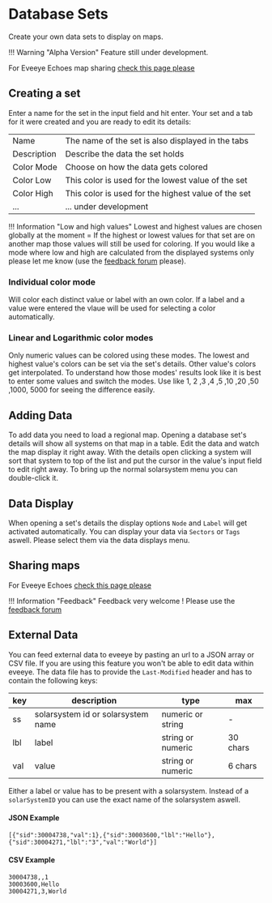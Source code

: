 # Database Sets
Create your own data sets to display on maps.

!!! Warning "Alpha Version"
    Feature still under development.

For Eveeye Echoes map sharing [check this page please](https://eveeye.readthedocs.io/en/latest/data/ee-database-sharing/)
    
## Creating a set
Enter a name for the set in the input field and hit enter. 
Your set and a tab for it were created and you are ready to edit its details:

|  |  |
|--|--|
| Name | The name of the set is also displayed in the tabs |
| Description | Describe the data the set holds |
| Color Mode | Choose on how the data gets colored |
| Color Low | This color is used for the lowest value of the set |
| Color High | This color is used for the highest value of the set |
| ... | ... under development |

!!! Information "Low and high values"
    Lowest and highest values are chosen globally at the moment = If the highest or lowest values for that set are on another map those values will still be used for coloring. If you would like a mode where low and high are calculated from the displayed systems only please let me know (use the [feedback forum](https://feedback.userreport.com/7ab42bbb-8bf8-4955-9573-c0b1213b1ba7/#ideas/popular) please). 

### Individual color mode
Will color each distinct value or label with an own color. If a label and a value were entered the vlaue will be used for selecting a color automatically.

### Linear and Logarithmic color modes
Only numeric values can be colored using these modes. The lowest and highest value's colors can be set via the set's details. Other value's colors get interpolated. To understand how those modes' results look like it is best to enter some values and switch the modes. Use like 1, 2 ,3 ,4 ,5 ,10 ,20 ,50 ,1000, 5000 for seeing the difference easily.

## Adding Data
To add data you need to load a regional map. Opening a database set's details will show all systems on that map in a table. Edit the data and watch the map display it right away. With the details open clicking a system will sort that system to top of the list and put the cursor in the value's input field to edit right away. To bring up the normal solarsystem menu you can double-click it.

## Data Display
When opening a set's details the display options `Node` and `Label` will get activated automatically. You can  display your data via `Sectors` or `Tags` aswell. Please select them via the data displays menu. 

## Sharing maps
For Eveeye Echoes [check this page please](https://eveeye.readthedocs.io/en/latest/data/ee-database-sharing/)

!!! Information "Feedback"
    Feedback very welcome ! Please use the [feedback forum](https://feedback.userreport.com/7ab42bbb-8bf8-4955-9573-c0b1213b1ba7/#ideas/popular)  

## External Data
You can feed external data to eveeye by pasting an url to a JSON array or CSV file.
If you are using this feature you won't be able to edit data within eveeye.
The data file has to provide the `Last-Modified` header and has to contain the following keys:

| key | description | type | max |
|--|--|--|--|
| ss | solarsystem id or solarsystem name | numeric or string | - |
| lbl| label | string or numeric | 30 chars |
| val| value | string or numeric | 6 chars |

Either a label or value has to be present with a solarsystem.
Instead of a `solarSystemID` you can use the exact name of the solarsystem aswell.

#### JSON Example

    [{"sid":30004738,"val":1},{"sid":30003600,"lbl":"Hello"},{"sid":30004271,"lbl":"3","val":"World"}]

#### CSV Example

    30004738,,1
    30003600,Hello
    30004271,3,World


<!--stackedit_data:
eyJoaXN0b3J5IjpbMzU2MTE0ODkxLDIwMTk3NTE4NDAsLTE1Nj
k2MjYwMjgsLTEwNzYwMTU3OTQsLTM2ODU2MjE0NSwyMTI1Njcy
NTMyLC0zNjg4OTExODMsMjk3OTExNzg1LDUwMjM1NTY2MCw3Mz
A3Mjk1MjIsNDA5NzUwMCwtMjI1MjA1MTUxLDIwMjQ0OTE1NTRd
fQ==
-->